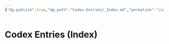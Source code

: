 ```yaml
---
{"dg-publish":true,"dg-path":"Codex-Entries/_Index.md","permalink":"/codex-entries/index/","title":"_Codex (Index)","tags":["codex"],"dgShowFileTree":true}
---
```


# Codex Entries (Index)
